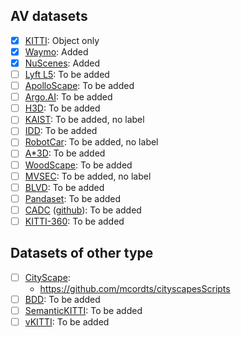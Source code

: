 ## AV datasets

<!-- TODO: create a table for all the dataset, marking availability -->

- [x] [KITTI](http://www.cvlibs.net/datasets/kitti/): Object only
- [x] [Waymo](https://waymo.com/open/data/): Added
- [x] [NuScenes](https://www.nuscenes.org/): Added
- [ ] [Lyft L5](https://level5.lyft.com/dataset/): To be added
- [ ] [ApolloScape](http://apolloscape.auto/): To be added
- [ ] [Argo.AI](https://www.argoverse.org/data.html#download-link): To be added
- [ ] [H3D](https://usa.honda-ri.com/H3D): To be added
- [ ] [KAIST](http://irap.kaist.ac.kr/dataset/): To be added, no label
- [ ] [IDD](http://idd.insaan.iiit.ac.in/): To be added
- [ ] [RobotCar](https://robotcar-dataset.robots.ox.ac.uk/): To be added, no label
- [ ] [A*3D](https://arxiv.org/pdf/1909.07541.pdf): To be added
- [ ] [WoodScape](https://github.com/valeoai/woodscape): To be added
- [ ] [MVSEC](https://daniilidis-group.github.io/mvsec/): To be added, no label
- [ ] [BLVD](https://github.com/VCCIV/BLVD): To be added
- [ ] [Pandaset](https://pandaset.org/): To be added
- [ ] [CADC](http://cadcd.uwaterloo.ca/) ([github](https://github.com/mpitropov/cadc_devkit)): To be added
- [ ] [KITTI-360](http://www.cvlibs.net/datasets/kitti-360/): To be added

## Datasets of other type
- [ ] [CityScape](https://www.cityscapes-dataset.com/):
  - https://github.com/mcordts/cityscapesScripts
- [ ] [BDD](https://bdd-data.berkeley.edu/): To be added
- [ ] [SemanticKITTI](http://www.semantic-kitti.org/): To be added
- [ ] [vKITTI](https://github.com/VisualComputingInstitute/vkitti3D-dataset): To be added
